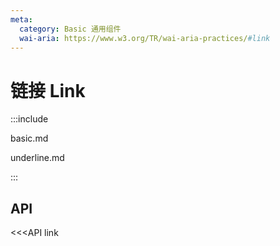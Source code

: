 ```yaml
---
meta:
  category: Basic 通用组件
  wai-aria: https://www.w3.org/TR/wai-aria-practices/#link
---
```


# 链接 Link

:::include

basic.md

underline.md

:::

## API

<<<API link